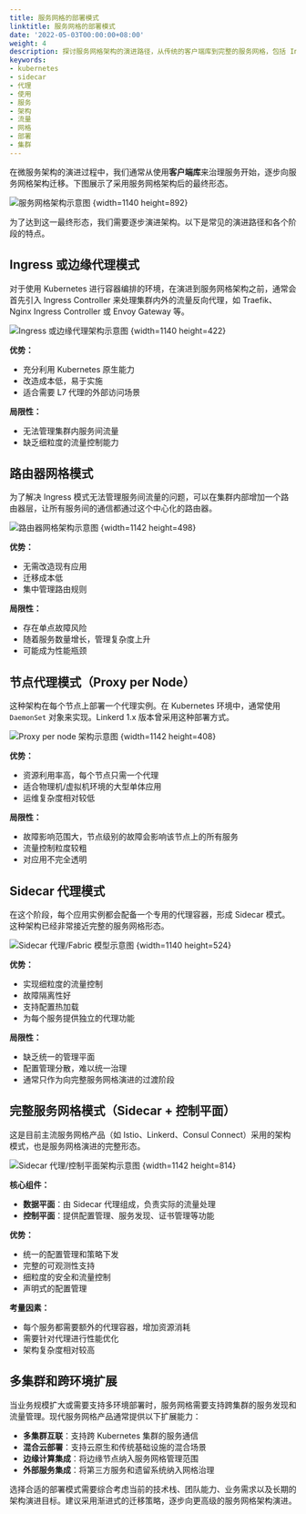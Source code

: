 ```yaml
---
title: 服务网格的部署模式
linktitle: 服务网格的部署模式
date: '2022-05-03T00:00:00+08:00'
weight: 4
description: 探讨服务网格架构的演进路径，从传统的客户端库到完整的服务网格，包括 Ingress 代理、路由器网格、节点代理、Sidecar 模式等多种部署模式的特点和适用场景。
keywords:
- kubernetes
- sidecar
- 代理
- 使用
- 服务
- 架构
- 流量
- 网格
- 部署
- 集群
---
```


在微服务架构的演进过程中，我们通常从使用**客户端库**来治理服务开始，逐步向服务网格架构迁移。下图展示了采用服务网格架构后的最终形态。

![服务网格架构示意图](https://assets.jimmysong.io/images/book/kubernetes-handbook/service-mesh/service-mesh-patterns/arch.webp)
{width=1140 height=892}

为了达到这一最终形态，我们需要逐步演进架构。以下是常见的演进路径和各个阶段的特点。

## Ingress 或边缘代理模式

对于使用 Kubernetes 进行容器编排的环境，在演进到服务网格架构之前，通常会首先引入 Ingress Controller 来处理集群内外的流量反向代理，如 Traefik、Nginx Ingress Controller 或 Envoy Gateway 等。

![Ingress 或边缘代理架构示意图](https://assets.jimmysong.io/images/book/kubernetes-handbook/service-mesh/service-mesh-patterns/ingress.webp)
{width=1140 height=422}

**优势：**

- 充分利用 Kubernetes 原生能力
- 改造成本低，易于实施
- 适合需要 L7 代理的外部访问场景

**局限性：**

- 无法管理集群内服务间流量
- 缺乏细粒度的流量控制能力

## 路由器网格模式

为了解决 Ingress 模式无法管理服务间流量的问题，可以在集群内部增加一个路由器层，让所有服务间的通信都通过这个中心化的路由器。

![路由器网格架构示意图](https://assets.jimmysong.io/images/book/kubernetes-handbook/service-mesh/service-mesh-patterns/router.webp)
{width=1142 height=498}

**优势：**

- 无需改造现有应用
- 迁移成本低
- 集中管理路由规则

**局限性：**

- 存在单点故障风险
- 随着服务数量增长，管理复杂度上升
- 可能成为性能瓶颈

## 节点代理模式（Proxy per Node）

这种架构在每个节点上部署一个代理实例。在 Kubernetes 环境中，通常使用 `DaemonSet` 对象来实现。Linkerd 1.x 版本曾采用这种部署方式。

![Proxy per node 架构示意图](https://assets.jimmysong.io/images/book/kubernetes-handbook/service-mesh/service-mesh-patterns/proxy-per-node.webp)
{width=1142 height=408}

**优势：**

- 资源利用率高，每个节点只需一个代理
- 适合物理机/虚拟机环境的大型单体应用
- 运维复杂度相对较低

**局限性：**

- 故障影响范围大，节点级别的故障会影响该节点上的所有服务
- 流量控制粒度较粗
- 对应用不完全透明

## Sidecar 代理模式

在这个阶段，每个应用实例都会配备一个专用的代理容器，形成 Sidecar 模式。这种架构已经非常接近完整的服务网格形态。

![Sidecar 代理/Fabric 模型示意图](https://assets.jimmysong.io/images/book/kubernetes-handbook/service-mesh/service-mesh-patterns/sidecar.webp)
{width=1140 height=524}

**优势：**

- 实现细粒度的流量控制
- 故障隔离性好
- 支持配置热加载
- 为每个服务提供独立的代理功能

**局限性：**

- 缺乏统一的管理平面
- 配置管理分散，难以统一治理
- 通常只作为向完整服务网格演进的过渡阶段

## 完整服务网格模式（Sidecar + 控制平面）

这是目前主流服务网格产品（如 Istio、Linkerd、Consul Connect）采用的架构模式，也是服务网格演进的完整形态。

![Sidecar 代理/控制平面架构示意图](https://assets.jimmysong.io/images/book/kubernetes-handbook/service-mesh/service-mesh-patterns/control-plane.webp)
{width=1142 height=814}

**核心组件：**

- **数据平面**：由 Sidecar 代理组成，负责实际的流量处理
- **控制平面**：提供配置管理、服务发现、证书管理等功能

**优势：**

- 统一的配置管理和策略下发
- 完整的可观测性支持
- 细粒度的安全和流量控制
- 声明式的配置管理

**考量因素：**

- 每个服务都需要额外的代理容器，增加资源消耗
- 需要针对代理进行性能优化
- 架构复杂度相对较高

## 多集群和跨环境扩展

当业务规模扩大或需要支持多环境部署时，服务网格需要支持跨集群的服务发现和流量管理。现代服务网格产品通常提供以下扩展能力：

- **多集群互联**：支持跨 Kubernetes 集群的服务通信
- **混合云部署**：支持云原生和传统基础设施的混合场景
- **边缘计算集成**：将边缘节点纳入服务网格管理范围
- **外部服务集成**：将第三方服务和遗留系统纳入网格治理

选择合适的部署模式需要综合考虑当前的技术栈、团队能力、业务需求以及长期的架构演进目标。建议采用渐进式的迁移策略，逐步向更高级的服务网格架构演进。
